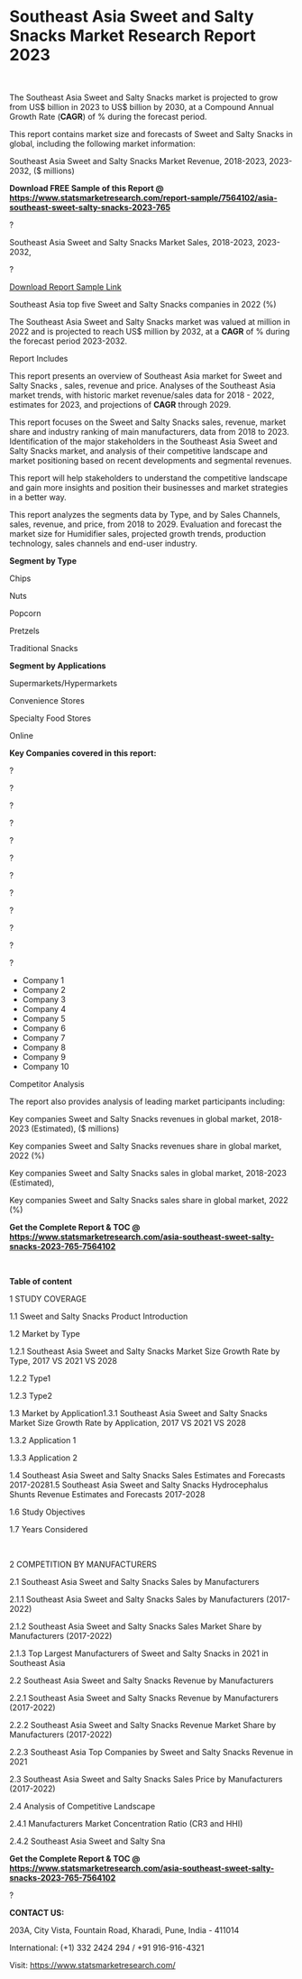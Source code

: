 <h1>Southeast Asia Sweet and Salty Snacks Market Research Report 2023</h1><br/><p>The Southeast Asia Sweet and Salty Snacks market is projected to grow from US$ billion in 2023 to US$ billion by 2030, at a Compound Annual Growth Rate (<strong>CAGR</strong>) of % during the forecast period.</p>
 
 
 
 <p>This report contains market size and forecasts of Sweet and Salty Snacks in global, including the following market information:</p>
 
 
 
 <p>Southeast Asia Sweet and Salty Snacks Market Revenue, 2018-2023, 2023-2032, ($ millions)</p>
 
 
 
 <div><b>Download FREE Sample of this Report @ <a href="https://www.statsmarketresearch.com/download-free-sample/7564102/asia-southeast-sweet-salty-snacks-2023-765">https://www.statsmarketresearch.com/report-sample/7564102/asia-southeast-sweet-salty-snacks-2023-765</a></b></div>
 
 
 
 <p>? </p>
 
 
 
 <p>Southeast Asia Sweet and Salty Snacks Market Sales, 2018-2023, 2023-2032,</p>
 
 
 
 <p>? </p>
 
 
 
 <p><a href="https://www.statsmarketresearch.com/download-free-sample/7564102/asia-southeast-sweet-salty-snacks-2023-765">Download Report Sample Link</a></p>
 
 
 
 <p>Southeast Asia top five Sweet and Salty Snacks companies in 2022 (%)</p>
 
 
 
 <p>The Southeast Asia Sweet and Salty Snacks market was valued at million in 2022 and is projected to reach US$ million by 2032, at a <strong>CAGR</strong> of % during the forecast period 2023-2032.</p>
 
 
 
 <p>Report Includes</p>
 
 
 
 <p>This report presents an overview of Southeast Asia market for Sweet and Salty Snacks , sales, revenue and price. Analyses of the Southeast Asia market trends, with historic market revenue/sales data for 2018 - 2022, estimates for 2023, and projections of <strong>CAGR</strong> through 2029.</p>
 
 
 
 <p>This report focuses on the Sweet and Salty Snacks sales, revenue, market share and industry ranking of main manufacturers, data from 2018 to 2023. Identification of the major stakeholders in the Southeast Asia Sweet and Salty Snacks market, and analysis of their competitive landscape and market positioning based on recent developments and segmental revenues.</p>
 
 
 
 <p>This report will help stakeholders to understand the competitive landscape and gain more insights and position their businesses and market strategies in a better way.</p>
 
 
 
 <p>This report analyzes the segments data by Type, and by Sales Channels, sales, revenue, and price, from 2018 to 2029. Evaluation and forecast the market size for Humidifier sales, projected growth trends, production technology, sales channels and end-user industry.</p>
 
 
 
 <p><strong>Segment by Type</strong></p>
 
 
 
 <p>Chips</p>
 
 
 
 <p>Nuts</p>
 
 
 
 <p>Popcorn</p>
 
 
 
 <p>Pretzels</p>
 
 
 
 <p>Traditional Snacks</p>
 
 
 
 <p><strong>Segment <strong><strong>by Applications</strong></strong></strong></p>
 
 
 
 <p>Supermarkets/Hypermarkets</p>
 
 
 
 <p>Convenience Stores</p>
 
 
 
 <p>Specialty Food Stores</p>
 
 
 
 <p>Online</p>
 
 
 
 <p><strong>Key Companies covered in this report:</strong></p>
 
 
 
 <p>? </p>
 
 
 
 <p>? </p>
 
 
 
 <p>? </p>
 
 
 
 <p>? </p>
 
 
 
 <p>? </p>
 
 
 
 <p>? </p>
 
 
 
 <p>? </p>
 
 
 
 <p>? </p>
 
 
 
 <p>? </p>
 
 
 
 <p>? </p>
 
 
 
 <p>? </p>
 
 
 
 <p>? </p>
 
 
 
 <ul>
 
 <li>Company 1</li>
 
 <li>Company 2</li>
 
 <li>Company 3</li>
 
 <li>Company 4</li>
 
 <li>Company 5</li>
 
 <li>Company 6</li>
 
 <li>Company 7</li>
 
 <li>Company 8</li>
 
 <li>Company 9</li>
 
 <li>Company 10</li>
 
 </ul>
 
 
 
 <p>Competitor Analysis</p>
 
 
 
 <p>The report also provides analysis of leading market participants including:</p>
 
 
 
 <p>Key companies Sweet and Salty Snacks revenues in global market, 2018-2023 (Estimated), ($ millions)</p>
 
 
 
 <p>Key companies Sweet and Salty Snacks revenues share in global market, 2022 (%)</p>
 
 
 
 <p>Key companies Sweet and Salty Snacks sales in global market, 2018-2023 (Estimated),</p>
 
 
 
 <p>Key companies Sweet and Salty Snacks sales share in global market, 2022 (%)</p>
 
 
 
 <div><b>Get the Complete Report & TOC @ <a href="https://www.statsmarketresearch.com/asia-southeast-sweet-salty-snacks-2023-765-7564102">https://www.statsmarketresearch.com/asia-southeast-sweet-salty-snacks-2023-765-7564102</a></b></div>
 
 
 
 <p><br />
 
 <b>Table of content</b></p>
 
 
 
 <p>1 STUDY COVERAGE<br />
 
 1.1 Sweet and Salty Snacks Product Introduction<br />
 
 1.2 Market by Type<br />
 
 1.2.1 Southeast Asia Sweet and Salty Snacks Market Size Growth Rate by Type, 2017 VS 2021 VS 2028<br />
 
 1.2.2 Type1<br />
 
 1.2.3 Type2<br />
 
 1.3 Market by Application1.3.1 Southeast Asia Sweet and Salty Snacks Market Size Growth Rate by Application, 2017 VS 2021 VS 2028<br />
 
 1.3.2 Application 1<br />
 
 1.3.3 Application 2<br />
 
 1.4 Southeast Asia Sweet and Salty Snacks Sales Estimates and Forecasts 2017-20281.5 Southeast Asia Sweet and Salty Snacks Hydrocephalus Shunts Revenue Estimates and Forecasts 2017-2028<br />
 
 1.6 Study Objectives<br />
 
 1.7 Years Considered<br />
 
 <br />
 
 2 COMPETITION BY MANUFACTURERS<br />
 
 2.1 Southeast Asia Sweet and Salty Snacks Sales by Manufacturers<br />
 
 2.1.1 Southeast Asia Sweet and Salty Snacks Sales by Manufacturers (2017-2022)<br />
 
 2.1.2 Southeast Asia Sweet and Salty Snacks Sales Market Share by Manufacturers (2017-2022)<br />
 
 2.1.3 Top Largest Manufacturers of Sweet and Salty Snacks in 2021 in Southeast Asia<br />
 
 2.2 Southeast Asia Sweet and Salty Snacks Revenue by Manufacturers<br />
 
 2.2.1 Southeast Asia Sweet and Salty Snacks Revenue by Manufacturers (2017-2022)<br />
 
 2.2.2 Southeast Asia Sweet and Salty Snacks Revenue Market Share by Manufacturers (2017-2022)<br />
 
 2.2.3 Southeast Asia Top Companies by Sweet and Salty Snacks Revenue in 2021<br />
 
 2.3 Southeast Asia Sweet and Salty Snacks Sales Price by Manufacturers (2017-2022)<br />
 
 2.4 Analysis of Competitive Landscape<br />
 
 2.4.1 Manufacturers Market Concentration Ratio (CR3 and HHI)<br />
 
 2.4.2 Southeast Asia Sweet and Salty Sna</p>
 
 
 
 <div><b>Get the Complete Report & TOC @ <a href="https://www.statsmarketresearch.com/asia-southeast-sweet-salty-snacks-2023-765-7564102">https://www.statsmarketresearch.com/asia-southeast-sweet-salty-snacks-2023-765-7564102</a></b></div>
 
 
 
 <p>? </p>
 
 
 
 <p><b>CONTACT US:</b><br />
 
 203A, City Vista, Fountain Road, Kharadi, Pune, India - 411014<br />
 
 International: (+1) 332 2424 294 / +91 916-916-4321<br />
 
 Visit: <a href="https://www.statsmarketresearch.com/">https://www.statsmarketresearch.com/</a></p>
